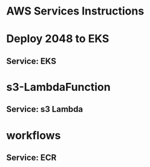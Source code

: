 # AWS Services Instructions

# Deploy 2048 to EKS
## Service: EKS 

# s3-LambdaFunction
## Service: s3 Lambda

# workflows 
## Service: ECR